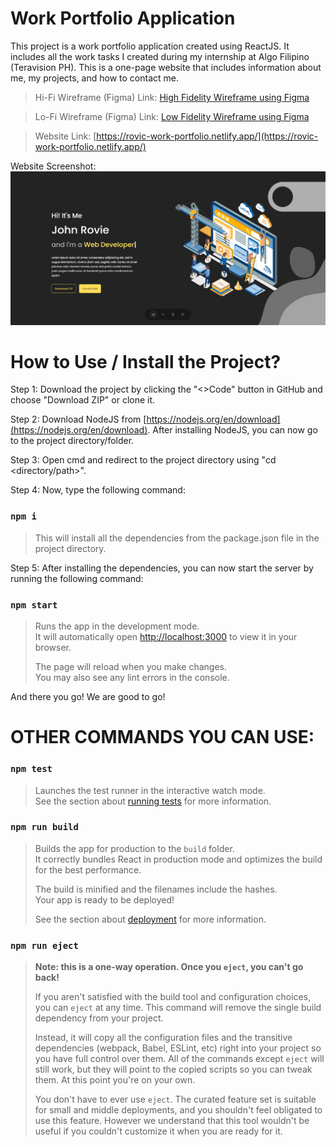 # Work Portfolio Application

This project is a work portfolio application created using ReactJS. It includes all the work tasks I created during my internship at Algo Filipino (Teravision PH). This is a one-page website that includes information about me, my projects, and how to contact me.

> Hi-Fi Wireframe (Figma) Link: [High Fidelity Wireframe using Figma](https://www.figma.com/file/gREqCwcHyr85TPaWRAMIqW/Work-Portfolio-(High-Fidelity-Wireframe)?type=design&node-id=0%3A1&t=DTPemYvC2MykffqR-1)

> Lo-Fi Wireframe (Figma) Link: [Low Fidelity Wireframe using Figma](https://www.figma.com/file/26iYAqL7706nqAQKTMzpVK/Work-Portfolio-(Low-Fidelity-Wireframe)?type=design&node-id=0%3A1&t=rfrZdBymYxuSFjxV-1)

> Website Link: [https://rovic-work-portfolio.netlify.app/](https://rovic-work-portfolio.netlify.app/)

Website Screenshot: 
[![Work Portfolio App (JRB Official.)](src/assets/work-portfolio.PNG)](https://rovic-work-portfolio.netlify.app/) 

# How to Use / Install the Project?

Step 1: Download the project by clicking the "<>Code" button in GitHub and choose "Download ZIP" or clone it.

Step 2: Download NodeJS from [https://nodejs.org/en/download](https://nodejs.org/en/download). After installing NodeJS, you can now go to the project directory/folder.

Step 3: Open cmd and redirect to the project directory using "cd <directory/path>".

Step 4: Now, type the following command:

### `npm i` 

 >This will install all the dependencies from the package.json file in the project directory.
>
Step 5: After installing the dependencies, you can now start the server by running the following command:

### `npm start`

>Runs the app in the development mode.\
It will automatically open [http://localhost:3000](http://localhost:3000) to view it in your browser.
> 
>The page will reload when you make changes.\
You may also see any lint errors in the console.

And there you go! We are good to go!

# OTHER COMMANDS YOU CAN USE:

### `npm test`

> Launches the test runner in the interactive watch mode.\
See the section about [running tests](https://facebook.github.io/create-react-app/docs/running-tests) for more information.

### `npm run build`

> Builds the app for production to the `build` folder.\
It correctly bundles React in production mode and optimizes the build for the best performance.
> 
> The build is minified and the filenames include the hashes.\
Your app is ready to be deployed!
> 
> See the section about [deployment](https://facebook.github.io/create-react-app/docs/deployment) for more information.

### `npm run eject`

> **Note: this is a one-way operation. Once you `eject`, you can't go back!**
> 
> If you aren't satisfied with the build tool and configuration choices, you can `eject` at any time. This command will remove the single build dependency from your project.
> 
> Instead, it will copy all the configuration files and the transitive dependencies (webpack, Babel, ESLint, etc) right into your project so you have full control over them. All of the commands except `eject` will still work, but they will point to the copied scripts so you can tweak them. At this point you're on your own.
> 
> You don't have to ever use `eject`. The curated feature set is suitable for small and middle deployments, and you shouldn't feel obligated to use this feature. However we understand that this tool wouldn't be useful if you couldn't customize it when you are ready for it.


